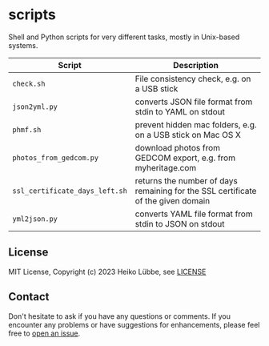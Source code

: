 # scripts
Shell and Python scripts for very different tasks, mostly in Unix-based systems.

| Script | Description |
| --- | --- |
| `check.sh` | File consistency check, e.g. on a USB stick |
| `json2yml.py` | converts JSON file format from stdin to YAML on stdout |
| `phmf.sh` | prevent hidden mac folders, e.g. on a USB stick on Mac OS X |
| `photos_from_gedcom.py` | download photos from GEDCOM export, e.g. from myheritage.com |
| `ssl_certificate_days_left.sh` | returns the number of days remaining for the SSL certificate of the given domain |
| `yml2json.py` | converts YAML file format from stdin to JSON on stdout |

## License

MIT License, Copyright (c) 2023 Heiko Lübbe, see [LICENSE](LICENSE)

## Contact

Don't hesitate to ask if you have any questions or comments. If you encounter any problems or have suggestions for enhancements, please feel free to [open an issue](../../issues).
